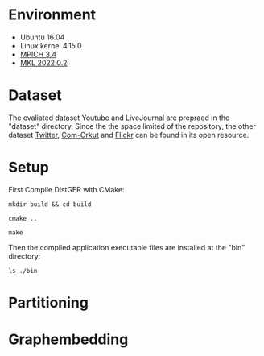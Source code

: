 <meta name="robots" content="noindex">

# Environment
- Ubuntu 16.04
- Linux kernel 4.15.0
- [MPICH 3.4](https://www.mpich.org/)
- [MKL 2022.0.2](https://software.intel.com/en-us/mkl)

# Dataset
The evaliated dataset Youtube and LiveJournal are prepraed in the "dataset" directory.
Since the the space limited of the repository, the other dataset [Twitter](https://law.di.unimi.it/datasets.php), [Com-Orkut](https://snap.stanford.edu/) and [Flickr](http://datasets.syr.edu/pages/datasets.html) can be found in its open resource.


# Setup
First Compile DistGER with CMake:

```
mkdir build && cd build

cmake ..

make
```

Then the compiled application executable files are installed at the "bin" directory:

```
ls ./bin
```

# Partitioning


# Graphembedding
